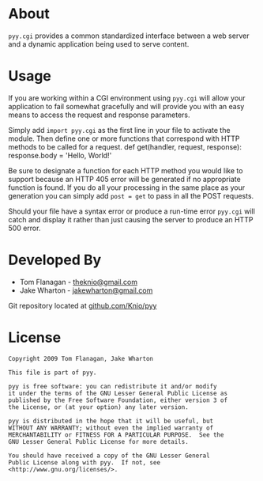 About
=====
`pyy.cgi` provides a common standardized interface between a web server and a
dynamic application being used to serve content.


Usage
=====
If you are working within a CGI environment using `pyy.cgi` will allow your
application to fail somewhat gracefully and will provide you with an easy means
to access the request and response parameters.

Simply add `import pyy.cgi` as the first line in your file to activate the
module. Then define one or more functions that correspond with HTTP methods to
be called for a request.
    def get(handler, request, response):
        response.body = 'Hello, World!'

Be sure to designate a function for each HTTP method you would like to support
because an HTTP 405 error will be generated if no appropriate function is
found. If you do all your processing in the same place as your generation you
can simply add `post = get` to pass in all the POST requests.

Should your file have a syntax error or produce a run-time error `pyy.cgi` will
catch and display it rather than just causing the server to produce an HTTP 500
error.


Developed By
============
* Tom Flanagan - <theknio@gmail.com>
* Jake Wharton - <jakewharton@gmail.com>

Git repository located at
[github.com/Knio/pyy](http://github.com/Knio/pyy)


License
=======
    Copyright 2009 Tom Flanagan, Jake Wharton
    
    This file is part of pyy.
    
    pyy is free software: you can redistribute it and/or modify
    it under the terms of the GNU Lesser General Public License as
    published by the Free Software Foundation, either version 3 of
    the License, or (at your option) any later version.
    
    pyy is distributed in the hope that it will be useful, but
    WITHOUT ANY WARRANTY; without even the implied warranty of
    MERCHANTABILITY or FITNESS FOR A PARTICULAR PURPOSE.  See the
    GNU Lesser General Public License for more details.
    
    You should have received a copy of the GNU Lesser General
    Public License along with pyy.  If not, see
    <http://www.gnu.org/licenses/>.
